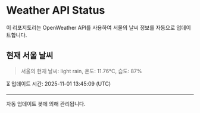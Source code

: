 
# Weather API Status

이 리포지토리는 OpenWeather API를 사용하여 서울의 날씨 정보를 자동으로 업데이트합니다.

## 현재 서울 날씨
> 서울의 현재 날씨: light rain, 온도: 11.76°C, 습도: 87%

⏳ 업데이트 시간: 2025-11-01 13:45:09 (UTC)

---
자동 업데이트 봇에 의해 관리됩니다.
